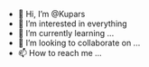 - 👋 Hi, I’m @Kupars
- 👀 I’m interested in everything
- 🌱 I’m currently learning ...
- 💞️ I’m looking to collaborate on ...
- 📫 How to reach me ...

<!---
Kupars/Kupars is a ✨ special ✨ repository because its `README.md` (this file) appears on your GitHub profile.
You can click the Preview link to take a look at your changes.
--->
